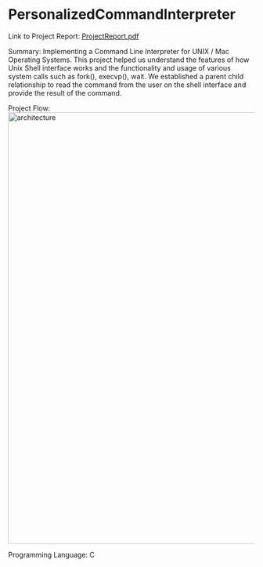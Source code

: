# PersonalizedCommandInterpreter

Link to Project Report: 
[ProjectReport.pdf](https://github.com/Poojabafnaprakash/MemoryToMemoryDataTransfer/files/676631/ProjectReport_1.pdf)

Summary:
Implementing a Command Line Interpreter for UNIX / Mac Operating Systems. This project helped us understand the features of how Unix Shell interface works and the functionality and usage of various system calls such as fork(), execvp(), wait. We established a parent child relationship to read the command from the user on the shell interface and provide the result of the command.

Project Flow:
<img width="880" alt="architecture" src="https://cloud.githubusercontent.com/assets/17193889/21537147/c42a9ed0-cd41-11e6-8d27-118a3d2cb4ec.png">

Programming Language: C

